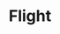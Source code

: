 ---
layout: project
title: Flight
credit: Production Designer
portfolio: Film Portfolio
img_src: /assets/images/Flight6A.jpg
---